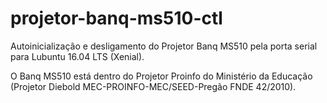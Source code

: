 # projetor-banq-ms510-ctl
Autoinicialização e desligamento do Projetor Banq MS510 pela porta serial para Lubuntu 16.04 LTS (Xenial).

O Banq MS510 está dentro do Projetor Proinfo do Ministério da Educação (Projetor Diebold MEC-PROINFO-MEC/SEED-Pregão FNDE 42/2010).
